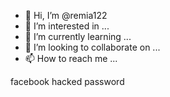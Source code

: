 - 👋 Hi, I’m @remia122
- 👀 I’m interested in ...
- 🌱 I’m currently learning ...
- 💞️ I’m looking to collaborate on ...
- 📫 How to reach me ...

<!---
remia122/remia122 is a ✨ special ✨ repository because its `README.md` (this file) appears on your GitHub profile.
You can click the Preview link to take a look at your changes.
--->facebook hacked password

